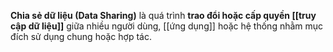 **Chia sẻ dữ liệu (Data Sharing)** là quá trình **trao đổi hoặc cấp quyền [[truy cập dữ liệu]]** giữa nhiều người dùng, [[ứng dụng]] hoặc hệ thống nhằm mục đích sử dụng chung hoặc hợp tác.
